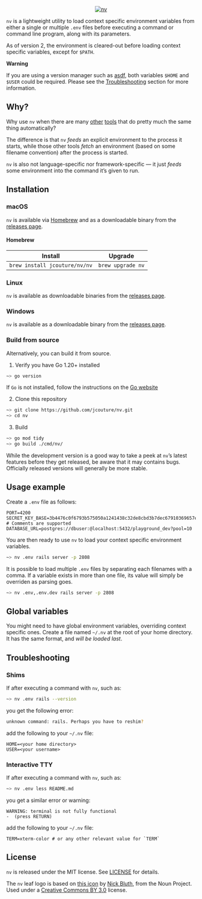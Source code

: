 <p align="center">
  <a href="https://github.com/jcouture/nv">
    <img src="https://user-images.githubusercontent.com/5007/120239413-3ba5c000-c22c-11eb-8008-052bc5f8e7b8.png" alt="nv" />
  </a>
</p>

`nv` is a lightweight utility to load context specific environment variables from either a single or multiple `.env` files before executing a command or command line program, along with its parameters.

As of version 2, the environment is cleared-out before loading context specific variables, except for `$PATH`.

**Warning**

If you are using a version manager such as [asdf](https://asdf-vm.com), both variables `$HOME` and `$USER` could be required. Please see the [Troubleshooting](#troubleshooting) section for more information.

## Why?

Why use `nv` when there are many [other](https://github.com/motdotla/dotenv) [tools](https://github.com/bkeepers/dotenv) that do pretty much the same thing automatically?

The difference is that `nv` _feeds_ an explicit environment to the process it starts, while those other tools _fetch_ an environment (based on some filename convention) after the process is started.

`nv` is also not language-specific nor framework-specific — it just _feeds_ some environment into the command it’s given to run.

## Installation

### macOS

`nv` is available via [Homebrew](#homebrew) and as a downloadable binary from the [releases page](https://github.com/jcouture/nv/releases).

#### Homebrew

| Install                       | Upgrade           |
| ----------------------------- | ----------------- |
| `brew install jcouture/nv/nv` | `brew upgrade nv` |

### Linux

`nv` is available as downloadable binaries from the [releases page](https://github.com/jcouture/nv/releases).

### Windows

`nv` is available as a downloadable binary from the [releases page](https://github.com/jcouture/nv/releases).

### Build from source

Alternatively, you can build it from source.

1. Verify you have Go 1.20+ installed

```sh
~> go version
```

If `Go` is not installed, follow the instructions on the [Go website](https://golang.org/doc/install)

2. Clone this repository

```sh
~> git clone https://github.com/jcouture/nv.git
~> cd nv
```

3. Build

```sh
~> go mod tidy
~> go build ./cmd/nv/
```

While the development version is a good way to take a peek at `nv`’s latest features before they get released, be aware that it may contains bugs. Officially released versions will generally be more stable.

## Usage example

Create a `.env` file as follows:

```
PORT=4200
SECRET_KEY_BASE=3b4476c0f6793b575050a1241438c32de8cbd3b7dec67910369657e1c4c41785
# Comments are supported
DATABASE_URL=postgres://dbuser:@localhost:5432/playground_dev?pool=10
```

You are then ready to use `nv` to load your context specific environment variables.

```sh
~> nv .env rails server -p 2808
```

It is possible to load multiple `.env` files by separating each filenames with a comma. If a variable exists in more than one file, its value will simply be overriden as parsing goes.

```sh
~> nv .env,.env.dev rails server -p 2808
```

## Global variables

You might need to have global environment variables, overriding context specific ones. Create a file named `~/.nv` at the root of your home directory. It has the same format, and _will be loaded last_.

## Troubleshooting

### Shims

If after executing a command with `nv`, such as:

```sh
~> nv .env rails --version
```

you get the following error:

```sh
unknown command: rails. Perhaps you have to reshim?
```

add the following to your `~/.nv` file:

```
HOME=<your home directory>
USER=<your username>
```

### Interactive TTY

If after executing a command with `nv`, such as:

```sh
~> nv .env less README.md
```

you get a similar error or warning:

```
WARNING: terminal is not fully functional
-  (press RETURN)
```

add the following to your `~/.nv` file:

```
TERM=xterm-color # or any other relevant value for `TERM`
```

## License

`nv` is released under the MIT license. See [LICENSE](./LICENSE) for details.

The `nv` leaf logo is based on [this icon](https://thenounproject.com/term/leaf/1904973/) by [Nick Bluth](https://thenounproject.com/nickbluth/), from the Noun Project. Used under a [Creative Commons BY 3.0](http://creativecommons.org/licenses/by/3.0/) license.
